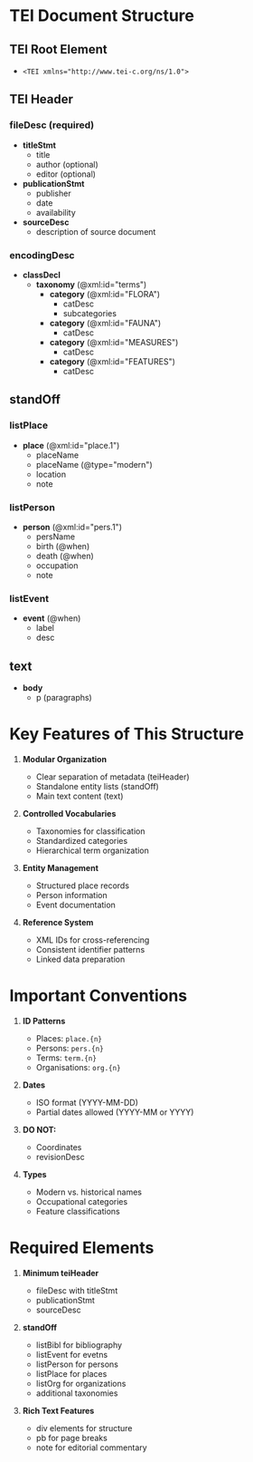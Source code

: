 # TEI Document Structure

## TEI Root Element
- `<TEI xmlns="http://www.tei-c.org/ns/1.0">`

## TEI Header
### fileDesc (required)
- **titleStmt**
  - title
  - author (optional)
  - editor (optional)
- **publicationStmt**
  - publisher
  - date
  - availability
- **sourceDesc**
  - description of source document

### encodingDesc
- **classDecl**
  - **taxonomy** (@xml:id="terms")
    - **category** (@xml:id="FLORA")
      - catDesc
      - subcategories
    - **category** (@xml:id="FAUNA")
      - catDesc
    - **category** (@xml:id="MEASURES")
      - catDesc
    - **category** (@xml:id="FEATURES")
      - catDesc

## standOff
### listPlace
- **place** (@xml:id="place.1")
  - placeName
  - placeName (@type="modern")
  - location
  - note

### listPerson
- **person** (@xml:id="pers.1")
  - persName
  - birth (@when)
  - death (@when)
  - occupation
  - note

### listEvent
- **event** (@when)
  - label
  - desc

## text
- **body**
  - p (paragraphs)

# Key Features of This Structure

1. **Modular Organization**
   - Clear separation of metadata (teiHeader)
   - Standalone entity lists (standOff)
   - Main text content (text)

2. **Controlled Vocabularies**
   - Taxonomies for classification
   - Standardized categories
   - Hierarchical term organization

3. **Entity Management**
   - Structured place records
   - Person information
   - Event documentation

4. **Reference System**
   - XML IDs for cross-referencing
   - Consistent identifier patterns
   - Linked data preparation

# Important Conventions

1. **ID Patterns**
   - Places: `place.{n}`
   - Persons: `pers.{n}`
   - Terms: `term.{n}`
   - Organisations: `org.{n}`

2. **Dates**
   - ISO format (YYYY-MM-DD)
   - Partial dates allowed (YYYY-MM or YYYY)

3. **DO NOT:**
   - Coordinates
   - revisionDesc

4. **Types**
   - Modern vs. historical names
   - Occupational categories
   - Feature classifications

# Required Elements

1. **Minimum teiHeader**
   - fileDesc with titleStmt
   - publicationStmt
   - sourceDesc

2. **standOff**
   - listBibl for bibliography
   - listEvent for evetns
   - listPerson for persons
   - listPlace for places
   - listOrg for organizations
   - additional taxonomies

3. **Rich Text Features**
   - div elements for structure
   - pb for page breaks
   - note for editorial commentary